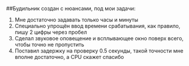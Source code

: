##Будильник создан с нюансами, под мои задачи:
  1. Мне достаточно задавать только часы и минуты
  2. Специально упрощён ввод времени срабатывания, как правило, пишу 2 цифры через пробел
  3. Сделал звуковое оповещение и всплывающее окно поверх всего, чтобы точно не пропустить
  4. Поставил задержку на проверку 0.5 секунды, такой точности мне вполне достаточно, а CPU скажет спасибо
